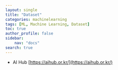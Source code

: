 ```yaml
---
layout: single
title: "Dataset"
categories: machinelearning
tags: [ML, Machine Learning, Dataset]
toc: true
author_profile: false
sidebar:
    nav: "docs"
search: true
---
```



- AI Hub [https://aihub.or.kr/](https://aihub.or.kr/)